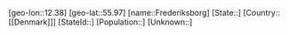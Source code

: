 ﻿---
location: [55.97,12.38]
type: City
tags:
- geo/City


SpocWebEntityId: 30245
isDeleted: false
confidential: public

---
[geo-lon::12.38]
[geo-lat::55.97]
[name::Frederiksborg]
[State::]
[Country::[[Denmark]]]
[StateId::]
[Population::]
[Unknown::]

